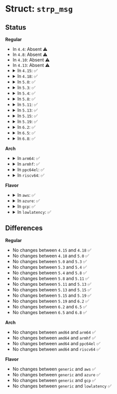 # Struct: <code>strp_msg</code>

## Status
<b>Regular</b>
<ul>
<li>
In <code>4.4</code>: Absent ⚠️
</li>
<li>
In <code>4.8</code>: Absent ⚠️
</li>
<li>
In <code>4.10</code>: Absent ⚠️
</li>
<li>
In <code>4.13</code>: Absent ⚠️
</li>
<li>
<details>
<summary>In <code>4.15</code>: ✅</summary>

```c
struct strp_msg {
    int full_len;
    int offset;
};
```
</details>
</li>
<li>
<details>
<summary>In <code>4.18</code>: ✅</summary>

```c
struct strp_msg {
    int full_len;
    int offset;
};
```
</details>
</li>
<li>
<details>
<summary>In <code>5.0</code>: ✅</summary>

```c
struct strp_msg {
    int full_len;
    int offset;
};
```
</details>
</li>
<li>
<details>
<summary>In <code>5.3</code>: ✅</summary>

```c
struct strp_msg {
    int full_len;
    int offset;
};
```
</details>
</li>
<li>
<details>
<summary>In <code>5.4</code>: ✅</summary>

```c
struct strp_msg {
    int full_len;
    int offset;
};
```
</details>
</li>
<li>
<details>
<summary>In <code>5.8</code>: ✅</summary>

```c
struct strp_msg {
    int full_len;
    int offset;
};
```
</details>
</li>
<li>
<details>
<summary>In <code>5.11</code>: ✅</summary>

```c
struct strp_msg {
    int full_len;
    int offset;
};
```
</details>
</li>
<li>
<details>
<summary>In <code>5.13</code>: ✅</summary>

```c
struct strp_msg {
    int full_len;
    int offset;
};
```
</details>
</li>
<li>
<details>
<summary>In <code>5.15</code>: ✅</summary>

```c
struct strp_msg {
    int full_len;
    int offset;
};
```
</details>
</li>
<li>
<details>
<summary>In <code>5.19</code>: ✅</summary>

```c
struct strp_msg {
    int full_len;
    int offset;
};
```
</details>
</li>
<li>
<details>
<summary>In <code>6.2</code>: ✅</summary>

```c
struct strp_msg {
    int full_len;
    int offset;
};
```
</details>
</li>
<li>
<details>
<summary>In <code>6.5</code>: ✅</summary>

```c
struct strp_msg {
    int full_len;
    int offset;
};
```
</details>
</li>
<li>
<details>
<summary>In <code>6.8</code>: ✅</summary>

```c
struct strp_msg {
    int full_len;
    int offset;
};
```
</details>
</li>
</ul>
<b>Arch</b>
<ul>
<li>
<details>
<summary>In <code>arm64</code>: ✅</summary>

```c
struct strp_msg {
    int full_len;
    int offset;
};
```
</details>
</li>
<li>
<details>
<summary>In <code>armhf</code>: ✅</summary>

```c
struct strp_msg {
    int full_len;
    int offset;
};
```
</details>
</li>
<li>
<details>
<summary>In <code>ppc64el</code>: ✅</summary>

```c
struct strp_msg {
    int full_len;
    int offset;
};
```
</details>
</li>
<li>
<details>
<summary>In <code>riscv64</code>: ✅</summary>

```c
struct strp_msg {
    int full_len;
    int offset;
};
```
</details>
</li>
</ul>
<b>Flavor</b>
<ul>
<li>
<details>
<summary>In <code>aws</code>: ✅</summary>

```c
struct strp_msg {
    int full_len;
    int offset;
};
```
</details>
</li>
<li>
<details>
<summary>In <code>azure</code>: ✅</summary>

```c
struct strp_msg {
    int full_len;
    int offset;
};
```
</details>
</li>
<li>
<details>
<summary>In <code>gcp</code>: ✅</summary>

```c
struct strp_msg {
    int full_len;
    int offset;
};
```
</details>
</li>
<li>
<details>
<summary>In <code>lowlatency</code>: ✅</summary>

```c
struct strp_msg {
    int full_len;
    int offset;
};
```
</details>
</li>
</ul>

## Differences
<b>Regular</b>
<ul>
<li>
No changes between <code>4.15</code> and <code>4.18</code> ✅
</li>
<li>
No changes between <code>4.18</code> and <code>5.0</code> ✅
</li>
<li>
No changes between <code>5.0</code> and <code>5.3</code> ✅
</li>
<li>
No changes between <code>5.3</code> and <code>5.4</code> ✅
</li>
<li>
No changes between <code>5.4</code> and <code>5.8</code> ✅
</li>
<li>
No changes between <code>5.8</code> and <code>5.11</code> ✅
</li>
<li>
No changes between <code>5.11</code> and <code>5.13</code> ✅
</li>
<li>
No changes between <code>5.13</code> and <code>5.15</code> ✅
</li>
<li>
No changes between <code>5.15</code> and <code>5.19</code> ✅
</li>
<li>
No changes between <code>5.19</code> and <code>6.2</code> ✅
</li>
<li>
No changes between <code>6.2</code> and <code>6.5</code> ✅
</li>
<li>
No changes between <code>6.5</code> and <code>6.8</code> ✅
</li>
</ul>
<b>Arch</b>
<ul>
<li>
No changes between <code>amd64</code> and <code>arm64</code> ✅
</li>
<li>
No changes between <code>amd64</code> and <code>armhf</code> ✅
</li>
<li>
No changes between <code>amd64</code> and <code>ppc64el</code> ✅
</li>
<li>
No changes between <code>amd64</code> and <code>riscv64</code> ✅
</li>
</ul>
<b>Flavor</b>
<ul>
<li>
No changes between <code>generic</code> and <code>aws</code> ✅
</li>
<li>
No changes between <code>generic</code> and <code>azure</code> ✅
</li>
<li>
No changes between <code>generic</code> and <code>gcp</code> ✅
</li>
<li>
No changes between <code>generic</code> and <code>lowlatency</code> ✅
</li>
</ul>
